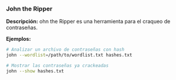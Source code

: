 ### John the Ripper
**Descripción:** ohn the Ripper es una herramienta para el craqueo de contraseñas.

**Ejemplos:**
```bash
# Analizar un archivo de contraseñas con hash
john --wordlist=/path/to/wordlist.txt hashes.txt

# Mostrar las contraseñas ya crackeadas
john --show hashes.txt
```

